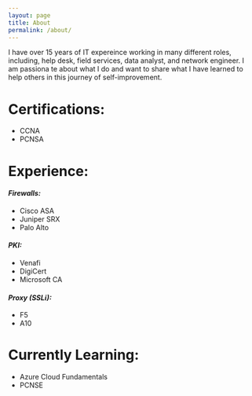 ```yaml
---
layout: page
title: About
permalink: /about/
---
```

I have over 15 years of IT expereince working in many different roles, including, help desk, field services, data analyst, and network engineer. I am passiona
te about what I do and want to share what I have learned to help others in this
 journey of self-improvement.

# Certifications: 
- CCNA
- PCNSA      

# Experience: 
#### _Firewalls:_
- Cisco ASA
- Juniper SRX
- Palo Alto 
#### _PKI:_ 
-  Venafi
- DigiCert
- Microsoft CA

#### _Proxy (SSLi):_ 
- F5
- A10

# Currently Learning:
- Azure Cloud Fundamentals
- PCNSE 
